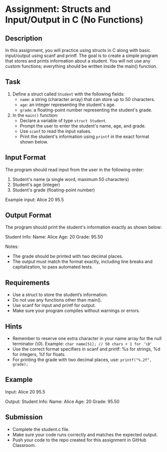 # Assignment: Structs and Input/Output in C (No Functions)

## Description
In this assignment, you will practice using structs in C along with basic input/output using scanf and printf. The goal is to create a simple program that stores and prints information about a student. You will not use any custom functions; everything should be written inside the main() function.

## Task
1. Define a struct called `Student` with the following fields:
   - `name`: a string (character array) that can store up to 50 characters.
   - `age`: an integer representing the student's age.
   - `grade`: a floating-point number representing the student's grade.
2. In the `main()` function:
   - Declare a variable of type `struct Student`.
   - Prompt the user to enter the student's name, age, and grade.
   - Use `scanf` to read the input values.
   - Print the student's information using `printf` in the exact format shown below.

## Input Format
The program should read input from the user in the following order:
1. Student's name (a single word, maximum 50 characters)
2. Student's age (integer)
3. Student's grade (floating-point number)

Example input:
Alice
20
95.5

## Output Format
The program should print the student's information exactly as shown below:

Student Info:
Name: Alice
Age: 20
Grade: 95.50

Notes:
- The grade should be printed with two decimal places.
- The output must match the format exactly, including line breaks and capitalization, to pass automated tests.

## Requirements
- Use a struct to store the student’s information.
- Do not use any functions other than main().
- Use scanf for input and printf for output.
- Make sure your program compiles without warnings or errors.

## Hints
- Remember to reserve one extra character in your name array for the null terminator (\0). Example: `char name[51]; // 50 chars + 1 for '\0'`
- Use the correct format specifiers in scanf and printf: %s for strings, %d for integers, %f for floats.
- For printing the grade with two decimal places, use: `printf("%.2f", grade);`

## Example
Input:
Alice
20
95.5

Output:
Student Info:
Name: Alice
Age: 20
Grade: 95.50

## Submission
- Complete the student.c file.
- Make sure your code runs correctly and matches the expected output.
- Push your code to the repo created for this assignment in GitHub Classroom.
